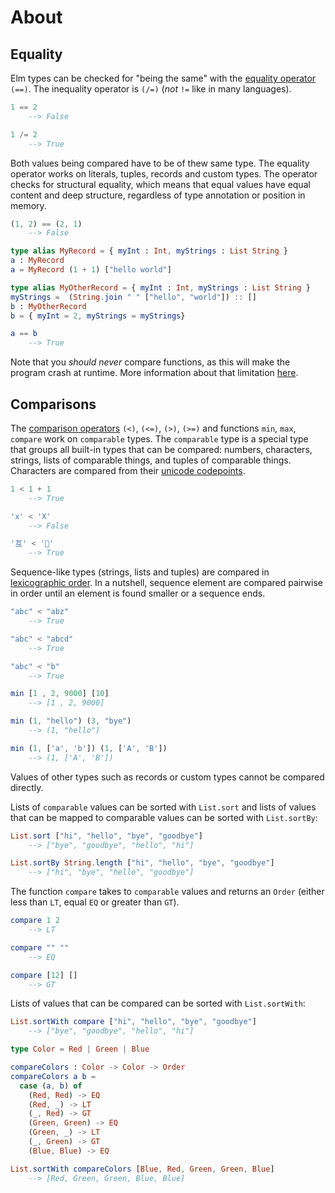# About

## Equality

Elm types can be checked for "being the same" with the [equality operator][equality-operator] `(==)`.
The inequality operator is `(/=)` (*not* `!=` like in many languages).

```elm
1 == 2
    --> False

1 /= 2
    --> True
```

Both values being compared have to be of thew same type.
The equality operator works on literals, tuples, records and custom types.
The operator checks for structural equality, which means that equal values have equal content and deep structure, regardless of type annotation or position in memory.

```elm
(1, 2) == (2, 1)
    --> False

type alias MyRecord = { myInt : Int, myStrings : List String }
a : MyRecord
a = MyRecord (1 + 1) ["hello world"]

type alias MyOtherRecord = { myInt : Int, myStrings : List String }
myStrings =  (String.join " " ["hello", "world"]) :: []
b : MyOtherRecord
b = { myInt = 2, myStrings = myStrings}

a == b
    --> True
```

Note that you *should never* compare functions, as this will make the program crash at runtime.
More information about that limitation [here][equality-operator].

## Comparisons

The [comparison operators][comparison-operators] `(<)`, `(<=)`, `(>)`, `(>=)` and functions `min`, `max`, `compare` work on `comparable` types.
The `comparable` type is a special type that groups all built-in types that can be compared: numbers, characters, strings, lists of comparable things, and tuples of comparable things.
Characters are compared from their [unicode codepoints][unicode-codepoint].

```elm
1 < 1 + 1
    --> True

'x' < 'X'
    --> False

'互' < '🙏'
    --> True
```

Sequence-like types (strings, lists and tuples) are compared in [lexicographic order][lexicographic-order].
In a nutshell, sequence element are compared pairwise in order until an element is found smaller or a sequence ends.

```elm
"abc" < "abz"
    --> True

"abc" < "abcd"
    --> True

"abc" < "b"
    --> True

min [1 , 2, 9000] [10]
    --> [1 , 2, 9000]

min (1, "hello") (3, "bye")
    --> (1, "hello")

min (1, ['a', 'b']) (1, ['A', 'B'])
    --> (1, ['A', 'B'])
```

Values of other types such as records or custom types cannot be compared directly.

Lists of `comparable` values can be sorted with `List.sort` and lists of values that can be mapped to comparable values can be sorted with `List.sortBy`:

```elm
List.sort ["hi", "hello", "bye", "goodbye"]
    --> ["bye", "goodbye", "hello", "hi"]

List.sortBy String.length ["hi", "hello", "bye", "goodbye"]
    --> ["hi", "bye", "hello", "goodbye"]
```

The function `compare` takes to `comparable` values and returns an `Order` (either less than `LT`, equal `EQ` or greater than `GT`).

```elm
compare 1 2
    --> LT

compare "" ""
    --> EQ

compare [12] []
    --> GT
```

Lists of values that can be compared can be sorted with `List.sortWith`:

```elm
List.sortWith compare ["hi", "hello", "bye", "goodbye"]
    --> ["bye", "goodbye", "hello", "hi"]

type Color = Red | Green | Blue

compareColors : Color -> Color -> Order
compareColors a b =
  case (a, b) of
    (Red, Red) -> EQ
    (Red, _) -> LT
    (_, Red) -> GT
    (Green, Green) -> EQ
    (Green, _) -> LT
    (_, Green) -> GT
    (Blue, Blue) -> EQ

List.sortWith compareColors [Blue, Red, Green, Green, Blue]
    --> [Red, Green, Green, Blue, Blue]
```

[equality-operator]: https://package.elm-lang.org/packages/elm/core/latest/Basics#(==)
[comparison-operators]: https://package.elm-lang.org/packages/elm/core/latest/Basics#(%3C)
[unicode-codepoint]: https://en.wikipedia.org/wiki/Unicode#Architecture_and_terminology
[lexicographic-order]: https://en.wikipedia.org/wiki/Lexicographic_order
